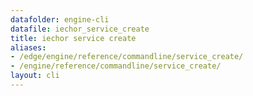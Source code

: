 ```yaml
---
datafolder: engine-cli
datafile: iechor_service_create
title: iechor service create
aliases:
- /edge/engine/reference/commandline/service_create/
- /engine/reference/commandline/service_create/
layout: cli
---
```


<!--
This page is automatically generated from iEchor's source code. If you want to
suggest a change to the text that appears here, open a ticket or pull request
in the source repository on GitHub:

https://github.com/iechor/cli
-->
